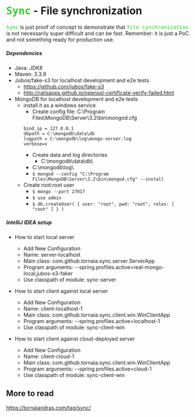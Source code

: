 # <tt style="color:limegreen">Sync</tt> - File synchronization

<tt style="color:limegreen">Sync</tt> is just proof of concept to demonstrate that <tt style="color:limegreen">file synchronization</tt> is not necessarily super difficult and can be fast.
Remember: it is just a PoC and not something ready for production use.

##### Dependencies

* Java: JDK8
* Maven: 3.3.9
* Jubos/fake-s3 for localhost development and e2e tests
	* https://github.com/jubos/fake-s3
	* http://railsapps.github.io/openssl-certificate-verify-failed.html
* MongoDB for localhost development and e2e tests
	* install it as a windows service
	    * Create config file: C:\Program Files\MongoDB\Server\3.2\bin\mongod.cfg
	   	~~~
		bind_ip = 127.0.0.1
		dbpath = C:\mongodb\data\db
		logpath = C:\mongodb\log\mongo-server.log
		verbose=v
		~~~
	    * Create data and log directories
	    	* C:\mongodb\data\db\
		* C:\mongodb\log\
	    * `$ mongod --config "C:\Program Files\MongoDB\Server\3.2\bin\mongod.cfg" --install`
	* Create root:root user
	    * `$ mongo --port 27017`
	    * `$ use admin`
	    * `$ db.createUser( { user: "root", pwd: "root", roles: [ "root" ] } )`
	
##### IntelliJ IDEA setup

* How to start local server
    * Add New Configuration
	* Name: server-localhost
	* Main class: com.github.tornaia.sync.server.ServerApp
	* Program arguments: --spring.profiles.active=real-mongo-local,jubos-s3-faker
	* Use classpath of module: sync-server
	
* How to start client against local server
    * Add New Configuration
	* Name: client-localhost-1
	* Main class: com.github.tornaia.sync.client.win.WinClientApp
	* Program arguments: --spring.profiles.active=localhost-1
	* Use classpath of module: sync-client-win

* How to start client against cloud-deployed server
    * Add New Configuration
	* Name: client-cloud-1
	* Main class: com.github.tornaia.sync.client.win.WinClientApp
	* Program arguments: --spring.profiles.active=cloud-1
	* Use classpath of module: sync-client-win

## More to read

https://tornaiandras.com/tag/sync/
